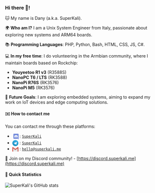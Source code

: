 ### Hi there 👋! 

🐱 My name is Dany (a.k.a. SuperKali).

🌍 **Who am I?** I am a Unix System Engineer from Italy, passionate about exploring new systems and ARM64 boards.

📚 **Programming Languages**: PHP, Python, Bash, HTML, CSS, JS, C#.

💻 **In my free time**: I do volunteering in the Armbian community, where I maintain boards based on Rockchip: 
- **Youyeetoo R1 v3** (R3588S)
- **NanoPC T6 / LTS** (RK3588)
- **NanoPi R76S** (RK3576)
- **NanoPi M5** (RK3576)

🎯 **Future Goals**: I am exploring embedded systems, aiming to expand my work on IoT devices and edge computing solutions.

#### ✉️ How to contact me

You can contact me through these platforms:

- <img src="https://raw.githubusercontent.com/SuperKali/SuperKali/main/logo-discord.svg" width="24px" align="center">: [`SuperKali`](https://discord.superkali.me)
- <img src="https://raw.githubusercontent.com/SuperKali/SuperKali/main/logo-telegram.svg" width="20px" align="center"> : [`SuperKali`](https://t.me/SuperKali)
- <img src="https://raw.githubusercontent.com/SuperKali/SuperKali/main/logo-gmail.svg" width="20px" align="center"> : [`hello@superkali.me`](mailto:hello@superkali.me)

🏮 Join on my Discord community! - [https://discord.superkali.me](https://discord.superkali.me)

#### 📍 Quick Statistics

![SuperKali's GitHub stats](https://github-readme-stats.vercel.app/api?username=SuperKali&show_icons=true&theme=radical)
